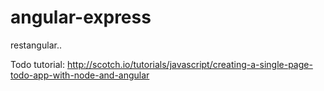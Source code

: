 angular-express
===============

restangular..

Todo tutorial: http://scotch.io/tutorials/javascript/creating-a-single-page-todo-app-with-node-and-angular


